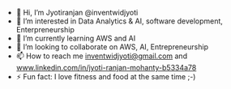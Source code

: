 - 👋 Hi, I’m Jyotiranjan @inventwidjyoti
- 👀 I’m interested in Data Analytics & AI, software development, Enterpreneurship 
- 🌱 I’m currently learning AWS and AI
- 💞️ I’m looking to collaborate on AWS, AI, Entrepreneurship
- 📫 How to reach me inventwidjyoti@gmail.com and www.linkedin.com/in/jyoti-ranjan-mohanty-b5334a78
- ⚡ Fun fact: I love fitness and food at the same time ;-)

<!---
inventwidjyoti/inventwidjyoti is a ✨ special ✨ repository because its `README.md` (this file) appears on your GitHub profile.
You can click the Preview link to take a look at your changes.
--->
